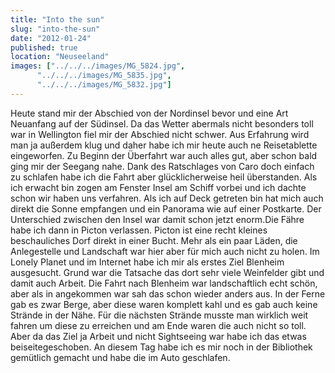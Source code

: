 ```yaml
---
title: "Into the sun"
slug: "into-the-sun"
date: "2012-01-24"
published: true
location: "Neuseeland"
images: ["../../../images/MG_5824.jpg",
      "../../../images/MG_5835.jpg",
      "../../../images/MG_5832.jpg"]
---
```


Heute stand mir der Abschied von der Nordinsel bevor und eine Art Neuanfang auf der Südinsel. Da das Wetter abermals nicht besonders toll war in Wellington fiel mir der Abschied nicht schwer. Aus Erfahrung wird man ja außerdem klug und daher habe ich mir heute auch ne Reisetablette eingeworfen. Zu Beginn der Überfahrt war auch alles gut, aber schon bald ging mir der Seegang nahe. Dank des Ratschlages von Caro doch einfach zu schlafen habe ich die Fahrt aber glücklicherweise heil überstanden. Als ich erwacht bin zogen am Fenster Insel am Schiff vorbei und ich dachte schon wir haben uns verfahren. Als ich auf Deck getreten bin hat mich auch direkt die Sonne empfangen und ein Panorama wie auf einer Postkarte. Der Unterschied zwischen den Insel war damit schon jetzt enorm.Die Fähre habe ich dann in Picton verlassen. Picton ist eine recht kleines beschauliches Dorf direkt in einer Bucht. Mehr als ein paar Läden, die Anlegestelle und Landschaft war hier aber für mich auch nicht zu holen.
Im Lonely Planet und im Internet habe ich mir als erstes Ziel Blenheim ausgesucht. Grund war die Tatsache das dort sehr viele Weinfelder gibt und damit auch Arbeit.
Die Fahrt nach Blenheim war landschaftlich echt schön, aber als in angekommen war sah das schon wieder anders aus. In der Ferne gab es zwar Berge, aber diese waren komplett kahl und es gab auch keine Strände in der Nähe. Für die nächsten Strände musste man wirklich weit fahren um diese zu erreichen und am Ende waren die auch nicht so toll.
Aber da das Ziel ja Arbeit und nicht Sightseeing war habe ich das etwas beiseitegeschoben. An diesem Tag habe ich es mir noch in der Bibliothek gemütlich gemacht und habe die im Auto geschlafen.